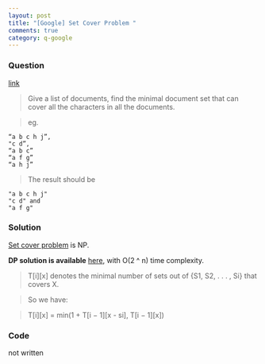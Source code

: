 ```yaml
---
layout: post
title: "[Google] Set Cover Problem "
comments: true
category: q-google
---
```


### Question

[link](http://www.mitbbs.com/article_t/JobHunting/32547841.html)

> Give a list of documents, find the minimal document set that can
> cover all the characters in all the documents.

> eg.

    “a b c h j”,
    "c d”,
    “a b c”
    “a f g”
    “a h j”

> The result should be

    "a b c h j"
    "c d" and
    "a f g"

### Solution

[Set cover problem](http://en.wikipedia.org/wiki/Set_cover_problem) is NP.

**DP solution is available** [here](http://www.mimuw.edu.pl/~malcin/dydaktyka/2012-13/fpt/fpt_04_FSC-kociumaka.pdf), with O(2 ^ n) time complexity.

> T[i][x] denotes the minimal number of sets out of {S1, S2, . . . , Si} that covers X.

> So we have:

> T[i][x] = min(1 + T[i − 1][x - si], T[i − 1][x])

### Code

not written
